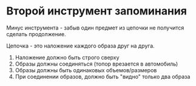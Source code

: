 # Второй инструмент запоминания
Минус инструмента - забыв один предмет из цепочки не получится сделать продолжение.

Цепочка - это наложение каждого образа друг на друга.

1. Наложение должно быть строго сверху
2. Образы должны соединяться (топор врезается в автомобиль)
3. Образы должны быть одинаковых объемов/размеров
4. При соединении образов, должно быть "видно" только два образа
